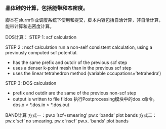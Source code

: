 ### 晶体硅的计算，包括能带和态密度。
脚本在slurm作业调度系统下使用和提交，脚本内容包括自洽计算，非自洽计算，能带计算和态密度计算。


DOS计算：
STEP 1: scf calculation

STEP 2 : nscf calculation
run a non-self consistent calculation, using a previously computed scf potential.
* has the same prefix and outdir of the previous scf step
* uses a denser k-point mesh than in the previous scf step
* uses the linear tetrahedron method (variable occupations=’tetrahedra’)

STEP 3: DOS calculation
* prefix and outdir are the same of the previous non-scf step
* output is written to file fildos
执行Postprocessing模块中的dos.x命令。dos.x < *.dos.in > *.dos.out

BAND计算
方式一：pw.x ’scf+smearing’         pw.x  ’bands’          plot bands
方式二：pw.x ’scf’ no smearing.     pw.x  ’nscf’        pw.x. ‘bands’       plot bands
